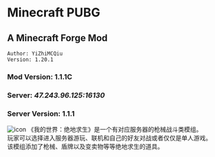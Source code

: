 # Minecraft PUBG
## A Minecraft Forge Mod
```Author: YiZhiMCQiu```<br>
```Version: 1.20.1```<br>
### Mod Version: **1.1.1C**<br>
### Server: ***47.243.96.125:16130***<br>
### Server Version: **1.1.1**<br>
![icon](src/main/resources/icon.png "绝地求生")
《我的世界：绝地求生》是一个有对应服务器的枪械战斗类模组。<br>
玩家可以选择进入服务器游玩、联机和自己的好友对战或者仅仅是单人游戏。<br>
该模组添加了枪械、盾牌以及变卖物等等绝地求生的道具。<br>
